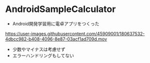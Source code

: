 # AndroidSampleCalculator
- Android開発学習用に電卓アプリをつくった

https://user-images.githubusercontent.com/45909001/180637532-4dbcc982-b408-4096-8e87-03acf1ad709d.mov

- 少数やマイナスは考慮せず
- エラーハンドリングもしてない
